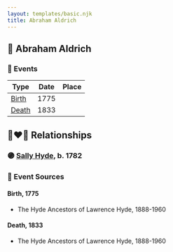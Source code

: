 ```yaml
---
layout: templates/basic.njk
title: Abraham Aldrich
---
```

## 🔵 Abraham Aldrich

### 📆 Events

Type | Date | Place
------ | ------ | ------
[Birth](#event-event-2) | 1775 |
[Death](#event-event-3) | 1833 |

## 👩‍❤️‍👨 Relationships

### 🟣 [Sally Hyde](/people/9/93954178), b. 1782

### 📰 Event Sources

#### <a id="event-event-2"></a> Birth, 1775
* The Hyde Ancestors of Lawrence Hyde, 1888-1960

#### <a id="event-event-3"></a> Death, 1833
* The Hyde Ancestors of Lawrence Hyde, 1888-1960